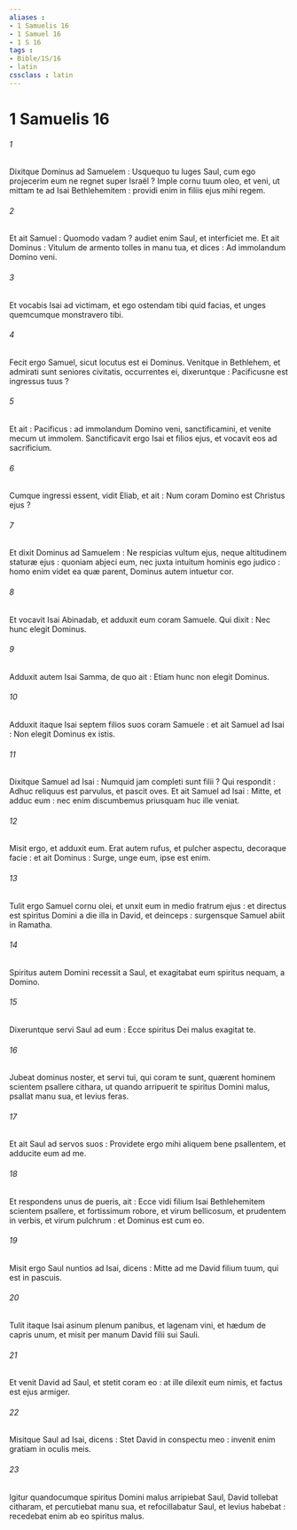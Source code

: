 ```yaml
---
aliases : 
- 1 Samuelis 16
- 1 Samuel 16
- 1 S 16
tags : 
- Bible/1S/16
- latin
cssclass : latin
---
```


# 1 Samuelis 16

###### 1
Dixitque Dominus ad Samuelem : Usquequo tu luges Saul, cum ego projecerim eum ne regnet super Israël ? Imple cornu tuum oleo, et veni, ut mittam te ad Isai Bethlehemitem : providi enim in filiis ejus mihi regem.
###### 2
Et ait Samuel : Quomodo vadam ? audiet enim Saul, et interficiet me. Et ait Dominus : Vitulum de armento tolles in manu tua, et dices : Ad immolandum Domino veni.
###### 3
Et vocabis Isai ad victimam, et ego ostendam tibi quid facias, et unges quemcumque monstravero tibi.
###### 4
Fecit ergo Samuel, sicut locutus est ei Dominus. Venitque in Bethlehem, et admirati sunt seniores civitatis, occurrentes ei, dixeruntque : Pacificusne est ingressus tuus ?
###### 5
Et ait : Pacificus : ad immolandum Domino veni, sanctificamini, et venite mecum ut immolem. Sanctificavit ergo Isai et filios ejus, et vocavit eos ad sacrificium.
###### 6
Cumque ingressi essent, vidit Eliab, et ait : Num coram Domino est Christus ejus ?
###### 7
Et dixit Dominus ad Samuelem : Ne respicias vultum ejus, neque altitudinem staturæ ejus : quoniam abjeci eum, nec juxta intuitum hominis ego judico : homo enim videt ea quæ parent, Dominus autem intuetur cor.
###### 8
Et vocavit Isai Abinadab, et adduxit eum coram Samuele. Qui dixit : Nec hunc elegit Dominus.
###### 9
Adduxit autem Isai Samma, de quo ait : Etiam hunc non elegit Dominus.
###### 10
Adduxit itaque Isai septem filios suos coram Samuele : et ait Samuel ad Isai : Non elegit Dominus ex istis.
###### 11
Dixitque Samuel ad Isai : Numquid jam completi sunt filii ? Qui respondit : Adhuc reliquus est parvulus, et pascit oves. Et ait Samuel ad Isai : Mitte, et adduc eum : nec enim discumbemus priusquam huc ille veniat.
###### 12
Misit ergo, et adduxit eum. Erat autem rufus, et pulcher aspectu, decoraque facie : et ait Dominus : Surge, unge eum, ipse est enim.
###### 13
Tulit ergo Samuel cornu olei, et unxit eum in medio fratrum ejus : et directus est spiritus Domini a die illa in David, et deinceps : surgensque Samuel abiit in Ramatha.
###### 14
Spiritus autem Domini recessit a Saul, et exagitabat eum spiritus nequam, a Domino.
###### 15
Dixeruntque servi Saul ad eum : Ecce spiritus Dei malus exagitat te.
###### 16
Jubeat dominus noster, et servi tui, qui coram te sunt, quærent hominem scientem psallere cithara, ut quando arripuerit te spiritus Domini malus, psallat manu sua, et levius feras.
###### 17
Et ait Saul ad servos suos : Providete ergo mihi aliquem bene psallentem, et adducite eum ad me.
###### 18
Et respondens unus de pueris, ait : Ecce vidi filium Isai Bethlehemitem scientem psallere, et fortissimum robore, et virum bellicosum, et prudentem in verbis, et virum pulchrum : et Dominus est cum eo.
###### 19
Misit ergo Saul nuntios ad Isai, dicens : Mitte ad me David filium tuum, qui est in pascuis.
###### 20
Tulit itaque Isai asinum plenum panibus, et lagenam vini, et hædum de capris unum, et misit per manum David filii sui Sauli.
###### 21
Et venit David ad Saul, et stetit coram eo : at ille dilexit eum nimis, et factus est ejus armiger.
###### 22
Misitque Saul ad Isai, dicens : Stet David in conspectu meo : invenit enim gratiam in oculis meis.
###### 23
Igitur quandocumque spiritus Domini malus arripiebat Saul, David tollebat citharam, et percutiebat manu sua, et refocillabatur Saul, et levius habebat : recedebat enim ab eo spiritus malus.
